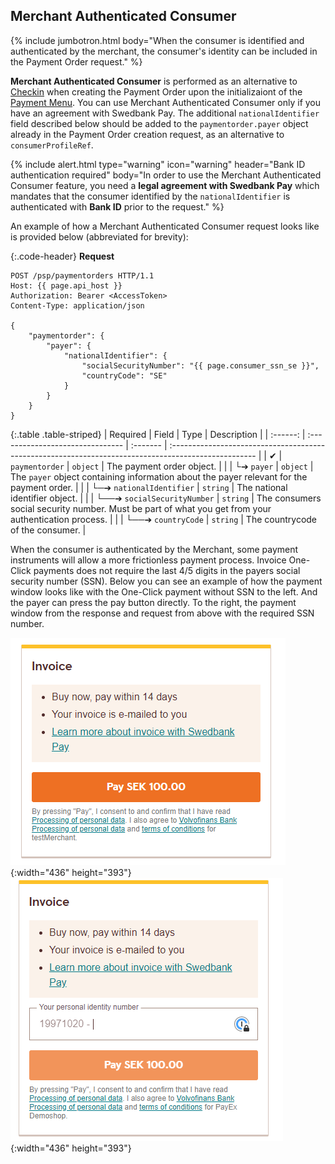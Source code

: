 ## Merchant Authenticated Consumer

{% include jumbotron.html body="When the consumer is identified and
authenticated by the merchant, the consumer's identity can be included in the
Payment Order request." %}

**Merchant Authenticated Consumer** is performed as an alternative to
[Checkin][checkin] when creating the Payment Order upon the initializaiont of
the [Payment Menu][payment-menu]. You can use Merchant Authenticated Consumer
only if you have an agreement with Swedbank Pay. The additional
`nationalIdentifier` field described below should be added to the
`paymentorder.payer` object already in the Payment Order creation request, as
an alternative to `consumerProfileRef`.

{% include alert.html type="warning" icon="warning" header="Bank ID
authentication required" body="In order to use the Merchant Authenticated
Consumer feature, you need a **legal agreement with Swedbank Pay** which
mandates that the consumer identified by the `nationalIdentifier` is
authenticated with **Bank ID** prior to the request." %}

An example of how a Merchant Authenticated Consumer request looks like is
provided below (abbreviated for brevity):

{:.code-header}
**Request**

```http
POST /psp/paymentorders HTTP/1.1
Host: {{ page.api_host }}
Authorization: Bearer <AccessToken>
Content-Type: application/json

{
    "paymentorder": {
        "payer": {
            "nationalIdentifier": {
                "socialSecurityNumber": "{{ page.consumer_ssn_se }}",
                "countryCode": "SE"
            }
        }
    }
}
```

{:.table .table-striped}
| Required | Field                         | Type     | Description                                                                                          |
| :------: | :------------------------------- | :------- | :--------------------------------------------------------------------------------------------------- |
|  ✔︎︎︎︎︎  | `paymentorder`                   | `object` | The payment order object.                                                                            |
|          | └➔&nbsp;`payer`                  | `object` | The `payer` object containing information about the payer relevant for the payment order.            |
|          | └─➔&nbsp;`nationalIdentifier`    | `string` | The national identifier object.                                                                      |
|          | └──➔&nbsp;`socialSecurityNumber` | `string` | The consumers social security number. Must be part of what you get from your authentication process. |
|          | └──➔&nbsp;`countryCode`          | `string` | The countrycode of the consumer.                                                                     |

When the consumer is authenticated by the Merchant, some payment instruments
will allow a more frictionless payment process. Invoice One-Click payments does
not require the last 4/5 digits in the payers social security number (SSN).
Below you can see an example of how the payment window looks like with the
One-Click payment without SSN to the left. And the payer can press the pay
button directly. To the right, the payment window
from the response and request from above with the required SSN number.

![One-Click Payments without SSN][mac-no-ssn]{:width="436" height="393"}
![Payments with SSN][mac-with-ssn]{:width="436" height="393"}

[checkin]: /checkout/checkin
[payment-menu]: /checkout/payment-menu
[mac-no-ssn]: /assets/img/checkout/mac-no-ssn.png
[mac-with-ssn]: /assets/img/checkout/mac-with-ssn.png

